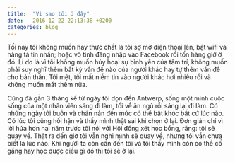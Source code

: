 ```yaml
---
title:  "Vì sao tôi ở đây"
date:   2016-12-22 22:13:38 +0200
categories: blog
---
```

Tối nay tôi không muốn hay thực chất là tôi sợ mở điện thoại lên, bật wifi và hàng tá tin nhắn; hoặc vô tình đăng nhập vào Facebook rồi tốn hàng giờ ở đó. Lí do là vì tôi không muốn hủy hoại sự bình yên của tâm trí, không muốn phải suy nghĩ thêm bất kỳ vấn đề nào của người khác hay tự thêm vấn đề cho bản thân. Tôi mệt, tôi mất niềm tin vào người khác hơi nhiều rồi và không muốn mất thêm nữa.

Cũng đã gần 3 tháng kể từ ngày tôi dọn đến Antwerp, sống một mình cuộc sống của một nhân viên sáng đi làm, tối về ăn ngủ rồi sáng lại đi làm. Có những ngày tôi buồn và chán nản đến mức có thể bật khóc bất cứ lúc nào. Có lúc tôi cũng hối hận và thấy mình thật sai khi chọn ở lại. Đơn giản chỉ vì lời hứa hơn hai năm trước tôi nói với Hội đồng xét học bổng, rằng: tôi sẽ quay về. Thật ra đến giờ tôi vẫn nghĩ mình sẽ quay về, nhưng tôi vẫn chưa biết là lúc nào. Khi người ta còn cần đến tôi và tôi thấy mình còn có thể cố gắng hay học được điều gì đó thì tôi sẽ ở lại.